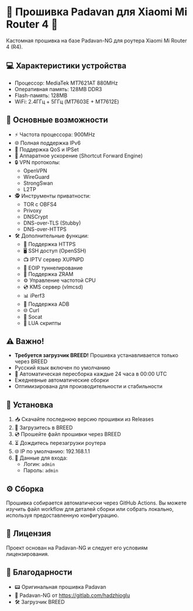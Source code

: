 # 🌟 Прошивка Padavan для Xiaomi Mi Router 4 📡

Кастомная прошивка на базе Padavan-NG для роутера Xiaomi Mi Router 4 (R4).

## 💻 Характеристики устройства
- Процессор: MediaTek MT7621AT 880MHz
- Оперативная память: 128MB DDR3
- Flash-память: 128MB
- WiFi: 2.4ГГц + 5ГГц (MT7603E + MT7612E)

## 🚀 Основные возможности
- ⚡ Частота процессора: 900MHz
- 🌐 Полная поддержка IPv6
- 🔄 Поддержка QoS и IPSet
- 🏃 Аппаратное ускорение (Shortcut Forward Engine)
- 🔒 VPN протоколы:
  - OpenVPN
  - WireGuard
  - StrongSwan
  - L2TP
- 🕵️ Инструменты приватности:
  - TOR с OBFS4
  - Privoxy
  - DNSCrypt
  - DNS-over-TLS (Stubby)
  - DNS-over-HTTPS
- 🛠️ Дополнительные функции:
  - 🔐 Поддержка HTTPS
  - 🖥️ SSH доступ (OpenSSH)
  - 📺 IPTV сервер XUPNPD
  - 🔗 EOIP туннелирование
  - 💾 Поддержка ZRAM
  - ⚙️ Управление частотой CPU
  - 💿 KMS сервер (vlmcsd)
  - 📊 iPerf3
  - 📱 Поддержка ADB
  - 🌐 Curl
  - 🔌 Socat
  - 📝 LUA скрипты

## ⚠️ Важно!
- **Требуется загрузчик BREED!** Прошивка устанавливается только через BREED
- Русский язык включен по умолчанию
- 🔄 Автоматическая пересборка каждые 24 часа в 00:00 UTC
- Ежедневные автоматические сборки
- Оптимизирована для производительности и стабильности

## 🔧 Установка
1. 📥 Скачайте последнюю версию прошивки из Releases
2. 🔄 Загрузитесь в BREED
3. 💿 Прошейте файл прошивки через BREED
4. ⏳ Дождитесь перезагрузки роутера
5. 🌐 IP по умолчанию: 192.168.1.1
6. 🔑 Данные для входа:
   - Логин: `admin`
   - Пароль: `admin`

## ⚙️ Сборка
Прошивка собирается автоматически через GitHub Actions. Вы можете изучить файл workflow для деталей сборки или собрать локально, используя предоставленную конфигурацию.

## 📜 Лицензия
Проект основан на Padavan-NG и следует его условиям лицензирования.

## 🙏 Благодарности
- 📟 Оригинальная прошивка Padavan
- 🔧 Padavan-NG от https://gitlab.com/hadzhioglu
- 🛠️ Загрузчик BREED

